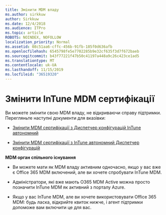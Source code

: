 ```yaml
---
title: Змінити MDM владу
ms.author: sirkkuw
author: Sirkkuw
ms.date: 12/4/2018
ms.audience: ITPro
ms.topic: article
ROBOTS: NOINDEX, NOFOLLOW
localization_priority: Normal
ms.assetid: 08c51aa6-cffc-456b-91fb-185f0d636afb
ms.openlocfilehash: 6545798fe5e7702285b9e32cf635f3d7f672baeb
ms.sourcegitcommit: b43f77221f47b50c41197a448a9c26c423ce1ad5
ms.translationtype: MT
ms.contentlocale: uk-UA
ms.lasthandoff: 11/15/2019
ms.locfileid: "36519320"
---
```

# <a name="change-intune-mdm-authority"></a>Змінити InTune MDM сертифікації

Ви можете змінити свою MDM владу, не відкриваючи справу підтримки. Перегляньте наступні документи для вказівки:
  
- [Змінити MDM сертифікації з Диспетчер конфігурацій InTune автономний](https://docs.microsoft.com/sccm/mdm/deploy-use/migrate-change-mdm-authority)
    
- [Змінити MDM сертифікації з InTune автономний Диспетчер конфігурацій](https://docs.microsoft.com/sccm/mdm/deploy-use/change-mdm-authority)
    
 **MDM орган спільного існування**
  
- Ви можете мати як MDM владу активним одночасно, якщо у вас вже є Office 365 MDM включений, але ви хочете спробувати InTune MDM.
    
- Адміністратори, які вже мають O365 MDM Active можна просто позначити InTune MDM як активний з порталу Azure.
    
- Якщо у вас InTune MDM, але ви хочете використовувати Office 365 MDM: будь ласка, відкрийте квиток нижче, і агент підтримки допоможе вам включити це для вас.
    

